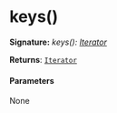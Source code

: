 # keys()



**Signature:** _keys(): [Iterator](../es6-collections/iterator.md)<T>_

**Returns**: [`Iterator`](../es6-collections/iterator.md)<T>



#### Parameters
None

